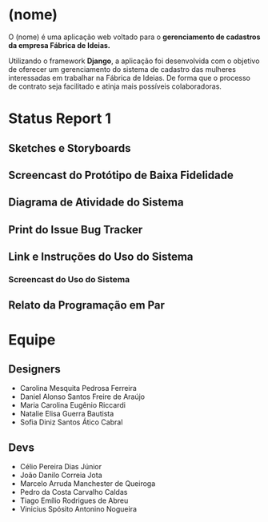 # (nome)

O (nome) é uma aplicação web voltado para o **gerenciamento de cadastros da empresa Fábrica de Ideias.**

Utilizando o framework **Django**, a aplicação foi desenvolvida com o objetivo de oferecer um gerenciamento do sistema de cadastro das mulheres interessadas em trabalhar na Fábrica de Ideias. De forma que o processo de contrato seja facilitado e atinja mais possíveis colaboradoras.

# Status Report 1

## Sketches e Storyboards

## Screencast do Protótipo de Baixa Fidelidade

## Diagrama de Atividade do Sistema

## Print do Issue Bug Tracker

## Link e Instruções do Uso do Sistema

### Screencast do Uso do Sistema

## Relato da Programação em Par

# Equipe

## Designers

* Carolina Mesquita Pedrosa Ferreira
* Daniel Alonso Santos Freire de Araújo
* Maria Carolina Eugênio Riccardi
* Natalie Elisa Guerra Bautista
* Sofia Diniz Santos Ático Cabral

## Devs

* Célio Pereira Dias Júnior
* João Danilo Correia Jota
* Marcelo Arruda Manchester de Queiroga
* Pedro da Costa Carvalho Caldas
* Tiago Emílio Rodrigues de Abreu
* Vinicius Spósito Antonino Nogueira
